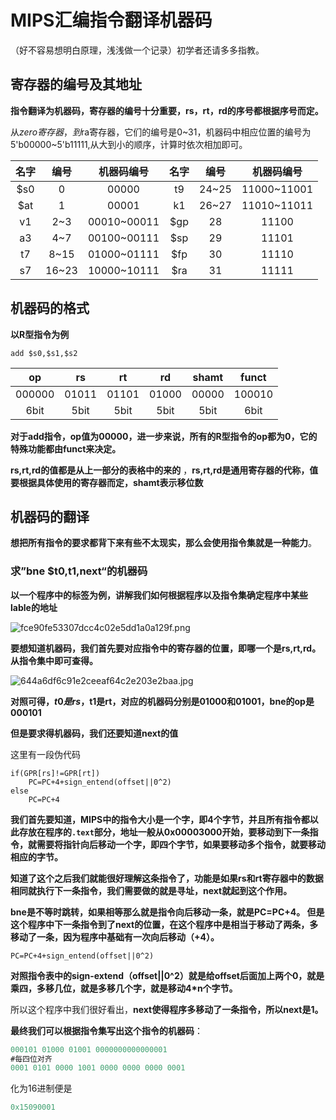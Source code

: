 # MIPS汇编指令翻译机器码

（好不容易想明白原理，浅浅做一个记录）初学者还请多多指教。

## 寄存器的编号及其地址

**指令翻译为机器码，寄存器的编号十分重要，rs，rt，rd的序号都根据序号而定。**

从$zero寄存器，到$ra寄存器，它们的编号是0~31，机器码中相应位置的编号为5'b00000~5'b11111,从大到小的顺序，计算时依次相加即可。

| 名字 | 编号  | 机器码编号  | 名字 | 编号  | 机器码编号  |
| :--: | :---: | :---------: | :--: | :---: | :---------: |
| $s0  |   0   |    00000    |  t9  | 24~25 | 11000~11001 |
| $at  |   1   |    00001    |  k1  | 26~27 | 11010~11011 |
|  v1  |  2~3  | 00010~00011 | $gp  |  28   |    11100    |
|  a3  |  4~7  | 00100~00111 | $sp  |  29   |    11101    |
|  t7  | 8~15  | 01000~01111 | $fp  |  30   |    11110    |
|  s7  | 16~23 | 10000~10111 | $ra  |  31   |    11111    |

## 机器码的格式

**以R型指令为例**

```
add $s0,$s1,$s2
```

|   op   |  rs   |  rt   |  rd   | shamt | funct  |
| :----: | :---: | :---: | :---: | :---: | :----: |
| 000000 | 01011 | 01101 | 01000 | 00000 | 100010 |
|  6bit  | 5bit  | 5bit  | 5bit  | 5bit  |  6bit  |

**对于add指令，op值为00000，进一步来说，所有的R型指令的op都为0，它的特殊功能都由funct来决定。**

**rs,rt,rd的值都是从上一部分的表格中的来的** ，**rs,rt,rd是通用寄存器的代称，值要根据具体使用的寄存器而定，shamt表示移位数**

## 机器码的翻译

**想把所有指令的要求都背下来有些不太现实，那么会使用指令集就是一种能力**。

### 求”bne $t0,t1,next“的机器码

**以一个程序中的标签为例，讲解我们如何根据程序以及指令集确定程序中某些lable的地址**

![fce90fe53307dcc4c02e5dd1a0a129f.png](https://cscore-buaa-edu-cn.vpn.buaa.edu.cn:8118/assets/cscore-image/21373231/ca537d8b-0ae8-4413-9f31-c68b15c1299c/fce90fe53307dcc4c02e5dd1a0a129f.png)

**要想知道机器码，我们首先要对应指令中的寄存器的位置，即哪一个是rs,rt,rd。从指令集中即可查得。**

![644a6df6c91e2ceeaf64c2e203e2baa.jpg](https://cscore-buaa-edu-cn.vpn.buaa.edu.cn:8118/assets/cscore-image/21373231/92a65168-94d7-409b-a618-fd124ce6e9d2/644a6df6c91e2ceeaf64c2e203e2baa.jpg)

**对照可得，$t0是rs，$t1是rt，对应的机器码分别是01000和01001，bne的op是000101**

**但是要求得机器码，我们还要知道next的值**

这里有一段伪代码

```
if(GPR[rs]!=GPR[rt])
	PC=PC+4+sign_entend(offset||0^2)
else
	PC=PC+4	
```

**我们首先要知道，MIPS中的指令大小是一个字，即4个字节，并且所有指令都以此存放在程序的`.text`部分，地址一般从0x00003000开始，要移动到下一条指令，就需要将指针向后移动一个字，即四个字节，如果要移动多个指令，就要移动相应的字节。**

**知道了这个之后我们就能很好理解这条指令了，功能是如果rs和rt寄存器中的数据相同就执行下一条指令，我们需要做的就是寻址，next就起到这个作用。**

**bne是不等时跳转，如果相等那么就是指令向后移动一条，就是PC=PC+4。 但是这个程序中下一条指令到了next的位置，在这个程序中是相当于移动了两条，多移动了一条，因为程序中基础有一次向后移动（+4）。**

```
PC=PC+4+sign_entend(offset||0^2)
```

**对照指令表中的sign-extend（offset||0^2）就是给offset后面加上两个0，就是乘四，多移几位，就是多移几个字，就是移动4\*n个字节。**

所以这个程序中我们很好看出，**next使得程序多移动了一条指令，所以next是1。**

**最终我们可以根据指令集写出这个指令的机器码**：

```verilog
000101 01000 01001 0000000000000001
#每四位对齐
0001 0101 0000 1001 0000 0000 0000 0001
```

化为16进制便是

```verilog
0x15090001
```